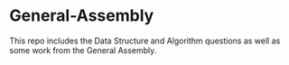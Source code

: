 # General-Assembly
This repo includes the Data Structure and Algorithm questions as well as some work from the General Assembly.
